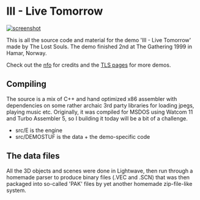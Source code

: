# III - Live Tomorrow

[![screenshot](https://the-lost-souls.github.io/images/thumbnails/III.jpg)](https://youtu.be/rMkFe3xxZmA)

This is all the source code and material for the demo 'III - Live Tomorrow' made by The Lost Souls. The demo finished 2nd at The Gathering 1999 in Hamar, Norway.

Check out the [nfo](src/TLS_III.NFO) for credits and the [TLS pages](https://the-lost-souls.github.io) for more demos.

## Compiling
The source is a mix of C++ and hand optimized x86 assembler with dependencies on some rather archaic 3rd party libraries for loading jpegs, playing music etc. Originally, it was compiled for MSDOS using Watcom 11 and Turbo Assembler 5, so I building it today will be a bit of a challenge.

- src/E is the engine
- src/DEMOSTUF is the data + the demo-specific code

## The data files
All the 3D objects and scenes were done in Lightwave, then run through a homemade parser to produce binary files (.VEC and .SCN) that was then packaged into so-called 'PAK' files by yet another homemade zip-file-like system.
